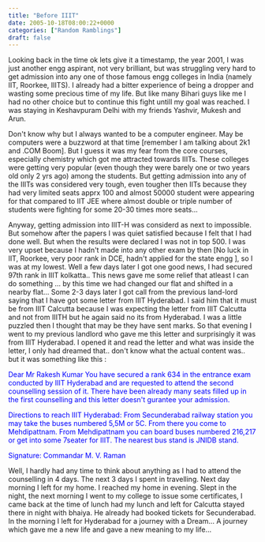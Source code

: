 ```yaml
---
title: "Before IIIT"
date: 2005-10-18T08:00:22+0000
categories: ["Random Ramblings"]
draft: false
---
```


Looking back in the time ok lets give it a timestamp, the year 2001, I was just
another engg aspirant, not very brilliant, but was struggling very hard
to get admission into any one of those famous engg colleges in India (namely IIT,
Roorkee, IIITS).
I already had a bitter experience of being a dropper and wasting some precious time
of my life. But like many Bihari guys like me I had no other choice but to continue
this fight untill my goal was reached. I was staying in Keshavpuram Delhi with my
friends Yashvir, Mukesh and Arun.
                                                                                                                             
Don't know why but I always wanted to be a computer engineer. May be computers were
a buzzword at that time [remember I am talking about 2k1 and .COM Boom].  But I guess
it was my fear from the core courses, especially chemistry which got me attracted
towards IIITs. These colleges were getting very popular (even though they were barely
one or two years old only 2 yrs ago) among the students. But getting admission into any
of the IIITs was considered very tough, even tougher then IITs because they had very
limited seats apprx 100 and almost 50000 student were appearing for that compared to
IIT JEE where almost double or triple number of students were fighting for some 20-30
times more seats...
                                                                                                                             
Anyway, getting admission into IIIT-H was considerd as next to impossible. But somehow
after the papers I was quiet satisfied because I felt that I had done well. But when the
results were declared I was not in top 500. I was very upset because I hadn't made into
any other exam by then [No luck in IIT,  Roorkee, very poor rank in DCE, hadn't applied
for the state engg ], so I was at my lowest. Well a few days later I got one good news,
I had secured 97th rank in IIIT kolkatta.. This news gave me some relief that atleast I
can do something ... by this time we had changed our flat and shifted in a nearby flat...
Some 2-3 days later I got call from the previous land-lord saying that I have got some
letter from IIIT Hyderabad. I said him that it must be from IIIT Calcutta because I was
expecting the letter from IIIT Calcutta and not from IIITH but he again said no its from
Hyderabad. I was a little puzzled then I thought that may be they have sent marks. So that
evening I went to my previous landlord who gave me this letter and surprisingly it was
from IIIT Hyderabad. I opened it and read the letter and what was inside the letter, I
only had dreamed that.. don't know what the actual content was.. but it was something like
this :
 
<font color="blue">
Dear
Mr Rakesh Kumar
You have secured a rank 634 in the entrance exam conducted by IIIT Hyderabad and are requested
to attend the second counselling session of it. There have been already many seats filled up
in the first counselling and this letter doesn't gurantee your admission.
 
Directions to reach IIIT Hyderabad:
From Secunderabad railway station you may take the buses numbered 5,5M or 5C. From there
you come to Mehdipattnam. From Mehdipattnam you can board buses numbered 216,217 or get into
some 7seater for IIIT. The nearest bus stand is JNIDB stand.
 
Signature:
Commandar M. V. Raman
</font>
 
Well, I hardly had any time to think about anything as I had to attend the counselling in 4 days.
The next 3 days I spent in travelling. Next day morning I left for my home. I reached my home in
evening. Slept in the night, the next morning I went to my college to issue some certificates, I came
back at the time of lunch had my lunch and left for Calcutta stayed there in night with bhaiya. He
already had booked tickets for Secunderabad. In the morning I left for Hyderabad for a journey
with a Dream... A journey which gave me a new life and gave a new meaning to my life...